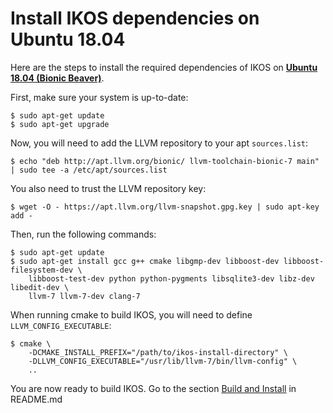 Install IKOS dependencies on Ubuntu 18.04
=========================================

Here are the steps to install the required dependencies of IKOS on **[Ubuntu 18.04 (Bionic Beaver)](http://releases.ubuntu.com/18.04/)**.

First, make sure your system is up-to-date:

```
$ sudo apt-get update
$ sudo apt-get upgrade
```

Now, you will need to add the LLVM repository to your apt `sources.list`:

```
$ echo "deb http://apt.llvm.org/bionic/ llvm-toolchain-bionic-7 main" | sudo tee -a /etc/apt/sources.list
```

You also need to trust the LLVM repository key:

```
$ wget -O - https://apt.llvm.org/llvm-snapshot.gpg.key | sudo apt-key add -
```

Then, run the following commands:

```
$ sudo apt-get update
$ sudo apt-get install gcc g++ cmake libgmp-dev libboost-dev libboost-filesystem-dev \
    libboost-test-dev python python-pygments libsqlite3-dev libz-dev libedit-dev \
    llvm-7 llvm-7-dev clang-7
```

When running cmake to build IKOS, you will need to define `LLVM_CONFIG_EXECUTABLE`:

```
$ cmake \
    -DCMAKE_INSTALL_PREFIX="/path/to/ikos-install-directory" \
    -DLLVM_CONFIG_EXECUTABLE="/usr/lib/llvm-7/bin/llvm-config" \
    ..
```

You are now ready to build IKOS. Go to the section [Build and Install](../../README.md#build-and-install) in README.md
